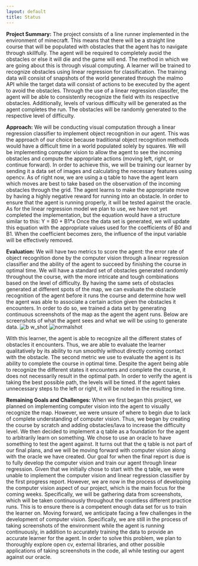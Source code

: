 ```yaml
---
layout: default
title: Status
---
```

**Project Summary:**
The project consists of a line runner implemented in the environment of minecraft. This means that there will be a straight line course that will be populated with obstacles that the agent has to navigate through skillfully. The agent will be required to completely avoid the obstacles or else it will die and the game will end. The method in which we are going about this is through visual computing. A learner will be trained to recognize obstacles using linear regression for classification. The training data will consist of snapshots of the world generated through the malmo API while the target data will consist of actions to be executed by the agent to avoid the obstacles. Through the use of a linear regression classifer, the agent will be able to consistently recognize the field with its respective obstacles. Additionally, levels of various difficulty will be generated as the agent completes the run. The obstacles will be randomly generated to the respective level of difficulty. 

**Approach:**
We will be conducting visual computation through a linear regression classifier to implement object recognition in our agent. This was the approach of our choice because traditional object recognition methods would have a difficult time in a world populated solely by squares. We will be implementing computer vision to allow the agent to see the incoming obstacles and compute the appropriate actions (moving left, right, or continue forward). In order to achieve this, we will be training our learner by sending it a data set of images and calculating the necessary features using opencv.
As of right now, we are using a q table to have the agent learn which moves are best to take based on the observation of the incoming obstacles through the grid. The agent learns to make the appropriate move by having a highly negative reward for running into an obstacle. In order to ensure that the agent is running properly, it will be tested against the oracle.
As for the linear regression model we plan to use, we have not yet completed the implementation, but the equation would have a structure similar to this:
Y = B0 + B1*x
Once the data set is generated, we will update this equation with the appropriate values used for the coefficients of B0 and B1. When the coefficient becomes zero, the influence of the input variable will be effectively removed. 

**Evaluation:**
We will have two metrics to score the agent: the error rate of object recognition done by the computer vision through a linear regression classifier and the ability of the agent to succeed by finishing the course in optimal time. 
We will have a standard set of obstacles generated randomly throughout the course, with the more intricate and tough combinations based on the level of difficulty. By having the same sets of obstacles generated at different spots of the map, we can evaluate the obstacle recognition of the agent before it runs the course and determine how well the agent was able to associate a certain action given the obstacles it encounters. In order to do so, we trained a data set by generating continuous screenshots of the map as the agent the agent runs. Below are screenshots of what the agent sees and what we will be using to generate data. 
![b w_shot](https://cloud.githubusercontent.com/assets/27802382/26466350/5bce0be4-4143-11e7-9b54-f9ad2dabe76d.png)
![normalshot](https://cloud.githubusercontent.com/assets/27802382/26466353/5fb8909e-4143-11e7-88e2-b72977c25916.png)

With this learner, the agent is able to recognize all the different states of obstacles it encounters. Thus, we are able to evaluate the learner qualitatively by its ability to run smoothly without directly coming contact with the obstacle. 
The second metric we use to evaluate the agent is its ability to complete the course in optimal time. Despite the agent being able to recognize the different states it encounters and complete the course, it does not necessarily result in the optimal path. In order to verify the agent is taking the best possible path, the levels will be timed. If the agent takes unnecessary steps to the left or right, it will be noted in the resulting time. 

**Remaining Goals and Challenges:**
When we first began this project, we planned on implementing computer vision into the agent to visually recognize the map. However, we were unsure of where to begin due to lack of complete understanding of computer vision. Thus, we began by creating the course by scratch and adding obstacles/lava to increase the difficulty level. We then decided to implement a q table as a foundation for the agent to arbitrarily learn on something. We chose to use an oracle to have something to test the agent against. It turns out that the q table is not part of our final plans, and we will be moving forward with computer vision along with the oracle we have created. Our goal for when the final report is due is to fully develop the computer vision and train our agent through linear regression. Given that we initially chose to start with the q table, we were unable to implement the computer vision and linear regression classifier by the first progress report. However, we are now in the process of developing the computer vision aspect of our project, which is the main focus for the coming weeks. Specifically, we will be gathering data from screenshots, which will be taken continuously throughout the countless different practice runs. This is to ensure there is a competent enough data set for us to train the learner on. 
Moving forward, we anticipate facing a few challenges in the development of computer vision. Specifically, we are still in the process of taking screenshots of the environment while the agent is running continuously, in addition to accurately training the data to provide an accurate learner for the agent. In order to solve this problem, we plan to thoroughly explore open cv, external libraries, and other possible applications of taking screenshots in the code, all while testing our agent against our oracle.





